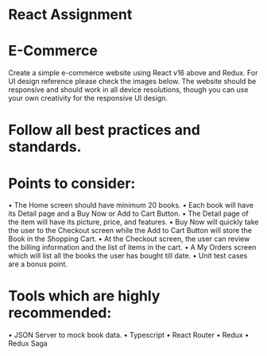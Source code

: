 # React Assignment
# E-Commerce
Create a simple e-commerce website using React v16 above and Redux. For UI design reference please check the images below. The website should be responsive and should work in all device resolutions, though you can use your own creativity for the responsive UI design. 

# Follow all best practices and standards.

# Points to consider:
• The Home screen should have minimum 20 books.
• Each book will have its Detail page and a Buy Now or Add to Cart Button.
• The Detail page of the item will have its picture, price, and features.
• Buy Now will quickly take the user to the Checkout screen while the Add to Cart Button will store the Book in the Shopping Cart.
• At the Checkout screen, the user can review the billing information and the list of items in the cart.
• A My Orders screen which will list all the books the user has bought till date.
• Unit test cases are a bonus point.

# Tools which are highly recommended:
• JSON Server to mock book data.
• Typescript
• React Router
• Redux
• Redux Saga